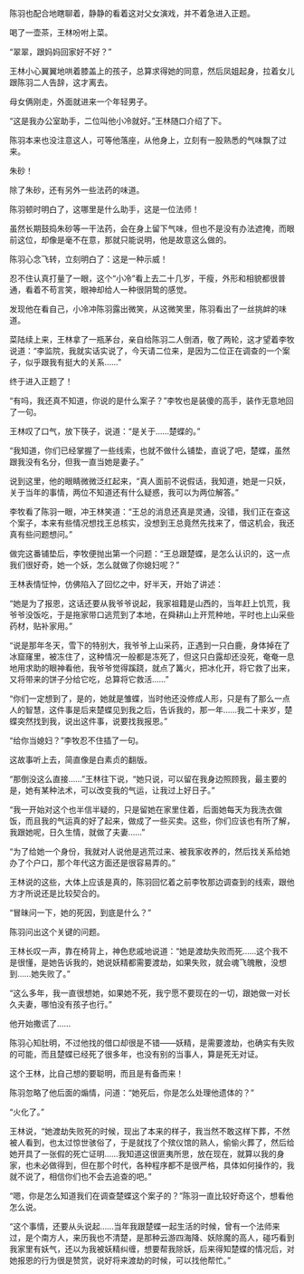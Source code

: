 陈羽也配合地瞎聊着，静静的看着这对父女演戏，并不着急进入正题。

喝了一壶茶，王林吩咐上菜。

“翠翠，跟妈妈回家好不好？”

王林小心翼翼地哄着膝盖上的孩子，总算求得她的同意，然后凤姐起身，拉着女儿跟陈羽二人告辞，这才离去。

母女俩刚走，外面就进来一个年轻男子。

“这是我办公室助手，二位叫他小冷就好。”王林随口介绍了下。

陈羽本来也没注意这人，可等他落座，从他身上，立刻有一股熟悉的气味飘了过来。

朱砂！

除了朱砂，还有另外一些法药的味道。

陈羽顿时明白了，这哪里是什么助手，这是一位法师！

虽然长期鼓捣朱砂等一干法药，会在身上留下气味，但也不是没有办法遮掩，而眼前这位，却像是毫不在意，那就只能说明，他是故意这么做的。

陈羽心念飞转，立刻明白了：这是一种示威！

忍不住认真打量了一眼，这个“小冷”看上去二十几岁，干瘦，外形和相貌都很普通，看着不苟言笑，眼神却给人一种很阴鸷的感觉。

发现他在看自己，小冷冲陈羽露出微笑，从这微笑里，陈羽看出了一丝挑衅的味道。

菜陆续上来，王林拿了一瓶茅台，亲自给陈羽二人倒酒，敬了两轮，这才望着李牧说道：“李监院，我就实话实说了，今天请二位来，是因为二位正在调查的一个案子，似乎跟我有挺大的关系……”

终于进入正题了！

“有吗，我还真不知道，你说的是什么案子？”李牧也是装傻的高手，装作无意地回了一句。

王林叹了口气，放下筷子，说道：“是关于……楚蝶的。”

“我知道，你们已经掌握了一些线索，也就不做什么铺垫，直说了吧，楚蝶，虽然跟我没有名分，但我一直当她是妻子。”

说到这里，他的眼睛微微泛红起来，“真人面前不说假话，我知道，她是一只妖，关于当年的事情，两位不知道还有什么疑惑，我可以为两位解答。”

李牧看了陈羽一眼，冲王林笑道：“王总的消息还真是灵通，没错，我们正在查这个案子，本来有些情况想找王总核实，没想到王总竟然先找来了，借这机会，我还真有些问题想问。”

做完这番铺垫后，李牧便抛出第一个问题：“王总跟楚蝶，是怎么认识的，这一点我们很好奇，她一个妖，怎么就做了你媳妇呢？”

王林表情怔忡，仿佛陷入了回忆之中，好半天，开始了讲述：

“她是为了报恩，这话还要从我爷爷说起，我家祖籍是山西的，当年赶上饥荒，我爷爷没饭吃，于是拖家带口逃荒到了本地，在舜耕山上开荒种地，平时也上山采些药材，贴补家用。”

“说是那年冬天，雪下的特别大，我爷爷上山采药，正遇到一只白鹿，身体掉在了冰窟窿里，被冻住了，这种情况一般都是冻死了，但这只白露却还没死，奄奄一息地用求助的眼神看他，我爷爷觉得蹊跷，就点了篝火，把冰化开，将它救了出来，又将带来的饼子分给它吃，总算将它救活……”

“你们一定想到了，是的，她就是雏蝶，当时他还没修成人形，只是有了那么一点人的智慧，这件事是后来楚蝶见到我之后，告诉我的，那一年……我二十来岁，楚蝶突然找到我，说出这件事，说要找我报恩。”

“给你当媳妇？”李牧忍不住插了一句。

这故事听上去，简直像是白素贞的翻版。

“那倒没这么直接……”王林往下说，“她只说，可以留在我身边照顾我，最主要的是，她有某种法术，可以改变我的气运，让我过上好日子。”

“我一开始对这个也半信半疑的，只是留她在家里住着，后面她每天为我洗衣做饭，而且我的气运真的好了起来，做成了一些买卖。这些，你们应该也有所了解，我跟她呢，日久生情，就做了夫妻……”

“为了给她一个身份，我就对人说他是逃荒过来、被我家收养的，然后找关系给她办了个户口，那个年代这方面还是很容易弄的。”

王林说的这些，大体上应该是真的，陈羽回忆着之前李牧那边调查到的线索，跟他方才所说还是比较契合的。

“冒昧问一下，她的死因，到底是什么？”

陈羽问出这个关键的问题。

王林长叹一声，靠在椅背上，神色悲戚地说道：“她是渡劫失败而死……这个我不是很懂，是她告诉我的，她说妖精都需要渡劫，如果失败，就会魂飞魄散，没想到……她失败了。”

“这么多年，我一直很想她，如果她不死，我宁愿不要现在的一切，跟她做一对长久夫妻，哪怕没有孩子也行。”

他开始撒谎了……

陈羽心知肚明，不过他找的借口却很是不错——妖精，是需要渡劫，也确实有失败的可能，而且楚蝶已经死了很多年，也没有别的当事人，算是死无对证。

这个王林，比自己想的要聪明，而且是有备而来！

陈羽忽略了他后面的煽情，问道：“她死后，你是怎么处理他遗体的？”

“火化了。”

王林说，“她渡劫失败死的时候，现出了本来的样子，我当然不敢这样下葬，不然被人看到，也太过惊世骇俗了，于是就找了个殡仪馆的熟人，偷偷火葬了，然后给她开具了一张假的死亡证明……我知道这很匪夷所思，放在现在，就算以我的身家，也未必做得到，但在那个时代，各种程序都不是很严格，具体如何操作的，我就不说了，相信你们也不会去追查的吧。”

“嗯，你是怎么知道我们在调查楚蝶这个案子的？”陈羽一直比较好奇这个，想看他怎么说。

“这个事情，还要从头说起……当年我跟楚蝶一起生活的时候，曾有一个法师来过，是个南方人，来历我也不清楚，是那种云游四海降、妖除魔的高人，碰巧看到我家里有妖气，还以为我被妖精纠缠，想要帮我除妖，后来得知楚蝶的情况后，对她报恩的行为很是赞赏，说好将来渡劫的时候，可以找他帮忙。”
